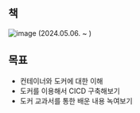 ## 책

![image](https://github.com/byeolhaha/docker/assets/108210958/75c5212a-878c-4548-a1e5-630db2200f27)
(2024.05.06. ~ )
## 목표
- 컨테이너와 도커에 대한 이해
- 도커를 이용해서 CICD 구축해보기
- 도커 교과서를 통한 배운 내용 녹여보기
